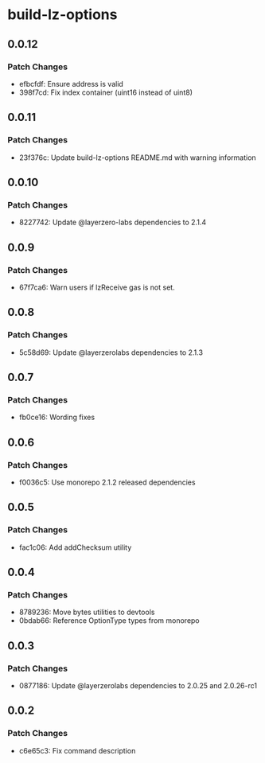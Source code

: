 # build-lz-options

## 0.0.12

### Patch Changes

- efbcfdf: Ensure address is valid
- 398f7cd: Fix index container (uint16 instead of uint8)

## 0.0.11

### Patch Changes

- 23f376c: Update build-lz-options README.md with warning information

## 0.0.10

### Patch Changes

- 8227742: Update @layerzero-labs dependencies to 2.1.4

## 0.0.9

### Patch Changes

- 67f7ca6: Warn users if lzReceive gas is not set.

## 0.0.8

### Patch Changes

- 5c58d69: Update @layerzerolabs dependencies to 2.1.3

## 0.0.7

### Patch Changes

- fb0ce16: Wording fixes

## 0.0.6

### Patch Changes

- f0036c5: Use monorepo 2.1.2 released dependencies

## 0.0.5

### Patch Changes

- fac1c06: Add addChecksum utility

## 0.0.4

### Patch Changes

- 8789236: Move bytes utilities to devtools
- 0bdab66: Reference OptionType types from monorepo

## 0.0.3

### Patch Changes

- 0877186: Update @layerzerolabs dependencies to 2.0.25 and 2.0.26-rc1

## 0.0.2

### Patch Changes

- c6e65c3: Fix command description
